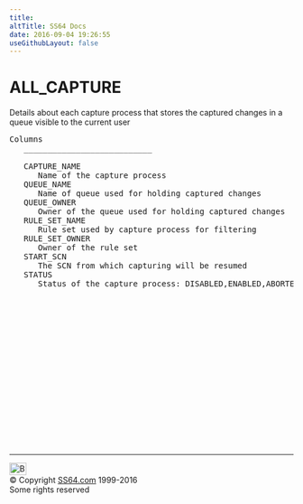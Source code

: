 ```yaml
---
title:
altTitle: SS64 Docs
date: 2016-09-04 19:26:55
useGithubLayout: false
---
```

<!-- #BeginLibraryItem "/Library/head_orad.lbi" --><!-- #EndLibraryItem --><h1>ALL_CAPTURE </h1><p> Details about each capture process that stores the captured changes in a queue visible to the current user </p> 
 
<pre>Columns
   ___________________________
 
   CAPTURE_NAME
      Name of the capture process
   QUEUE_NAME
      Name of queue used for holding captured changes
   QUEUE_OWNER
      Owner of the queue used for holding captured changes
   RULE_SET_NAME
      Rule set used by capture process for filtering
   RULE_SET_OWNER
      Owner of the rule set
   START_SCN
      The SCN from which capturing will be resumed
   STATUS
      Status of the capture process: DISABLED,ENABLED,ABORTED

</pre><!-- #BeginLibraryItem "/Library/foot_orad.lbi" --><p>
<!-- oracle-footer -->
<ins class="adsbygoogle" style="display:inline-block;width:300px;height:250px" data-ad-client="ca-pub-6140977852749469" data-ad-slot="4275490898"></ins>
<script>
(adsbygoogle = window.adsbygoogle || []).push({});
</script></p>
<hr>
<div id="bl" class="footer"><a href="ALL_CAPTURE.html#"><img src="../images/top.png" width="30" height="22" alt="Back to the Top"></a></div>
<div id="br" class="footer, tagline">© Copyright <a href="../index.html">SS64.com</a> 1999-2016<br>
Some rights reserved</div>
<!-- #EndLibraryItem -->


